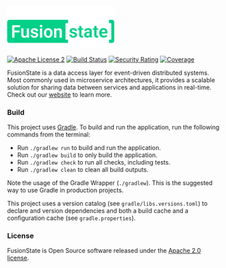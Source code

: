 <picture>
    <source srcset="./assets/header_dark.png" width="250" media="(prefers-color-scheme: dark)">
    <img src="./assets/header_light.png" width="250">
</picture>

[![Apache License 2](https://img.shields.io/github/license/fusionstate/fusionstate)](https://www.apache.org/licenses/LICENSE-2.0.txt)
[![Build Status](https://img.shields.io/github/check-runs/fusionstate/fusionstate/main)](https://github.com/fusionstate/fusionstate/actions/workflows/build.yml)
[![Security Rating](https://sonarcloud.io/api/project_badges/measure?project=fusionstate_fusionstate&metric=security_rating)](https://sonarcloud.io/summary/new_code?id=fusionstate_fusionstate)
[![Coverage](https://sonarcloud.io/api/project_badges/measure?project=fusionstate_fusionstate&metric=coverage)](https://sonarcloud.io/summary/new_code?id=fusionstate_fusionstate)

FusionState is a data access layer for event-driven distributed systems. Most commonly used in microservice architectures, it provides a scalable solution for sharing data between services and applications in real-time. Check out our [website](https://fusionstate.io) to learn more.

### Build
This project uses [Gradle](https://gradle.org/).
To build and run the application, run the following commands from the terminal:

* Run `./gradlew run` to build and run the application.
* Run `./gradlew build` to only build the application.
* Run `./gradlew check` to run all checks, including tests.
* Run `./gradlew clean` to clean all build outputs.

Note the usage of the Gradle Wrapper (`./gradlew`).
This is the suggested way to use Gradle in production projects.

This project uses a version catalog (see `gradle/libs.versions.toml`) to declare
and version dependencies and both a build cache and a configuration cache 
(see `gradle.properties`).

### License
FusionState is Open Source software released under the [Apache 2.0 license](http://www.apache.org/licenses/LICENSE-2.0.html).
